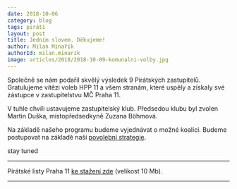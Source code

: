 ```yaml
---
date: 2018-10-06
category: blog
tags: piráti
layout: post
title: Jedním slovem. Děkujeme!
author: Milan Minařík
authorId: milan.minarik
image: articles/2018/2018-10-09-komunalni-volby.jpg
---
```


Společně se nám podařil skvělý výsledek 9 Pirátských zastupitelů. Gratulujeme vítězi voleb HPP 11 a všem stranám, které uspěly a získaly své zástupce v zastupitelstvu MČ Praha 11.

V tuhle chvíli ustavujeme zastupitelský klub. Předsedou klubu byl zvolen Martin Duška, místopředsedkyně Zuzana Böhmová.

Na základě našeho programu budeme vyjednávat o možné koalici. Budeme postupovat na základě naší <a href="/komunalni-volby-2018/povolebni-strategie/">povolební strategie</a>.

stay tuned

---

Pirátské listy Praha 11 [ke stažení zde](/assets/pdf/2018-07-10-praha-11.pdf) (velikost 10 Mb).

- - -
